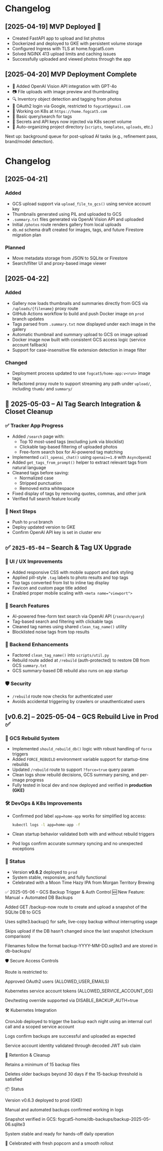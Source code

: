 # Changelog

## [2025-04-19] MVP Deployed 🚀

- Created FastAPI app to upload and list photos
- Dockerized and deployed to GKE with persistent volume storage
- Configured Ingress with TLS at home.fogcat5.com
- Solved NGINX 413 upload limits and caching issues
- Successfully uploaded and viewed photos through the app

## [2025-04-20] MVP Deployment Complete

- 🧠 Added OpenAI Vision API integration with GPT-4o
- 📷 File uploads with image preview and thumbnailing
- 🔍 Inventory object detection and tagging from photos
- 🔐 OAuth2 login via Google, restricted to `fogcat5@gmail.com`
- 🔄 Working on K8s at `https://home.fogcat5.com`
- 🔎 Basic query/search for tags
- 🧼 Secrets and API keys now injected via K8s secret volume
- 📁 Auto-organizing project directory (`scripts`, `templates`, `uploads`, etc.)

Next up: background queue for post-upload AI tasks (e.g., refinement pass, brand/model detection).
# Changelog

## [2025-04-21]
### Added
- GCS upload support via `upload_file_to_gcs()` using service account key
- Thumbnails generated using PIL and uploaded to GCS
- `.summary.txt` files generated via OpenAI Vision API and uploaded
- Initial `/photos` route renders gallery from local uploads
- `db.md` schema draft created for images, tags, and future Firestore migration plan

### Planned
- Move metadata storage from JSON to SQLite or Firestore
- Search/filter UI and proxy-based image viewer


## [2025-04-22]
### Added
- Gallery now loads thumbnails and summaries directly from GCS via `/uploads/{filename}` proxy route
- GitHub Actions workflow to build and push Docker image on `prod` branch updates
- Tags parsed from `.summary.txt` now displayed under each image in the gallery
- Automatic thumbnail and summary upload to GCS on image upload
- Docker image now built with consistent GCS access logic (service account fallback)
- Support for case-insensitive file extension detection in image filter

### Changed
- Deployment process updated to use `fogcat5/home-app:v<run>` image tags
- Refactored proxy route to support streaming any path under `upload/`, including `thumb/` and `summary/`
## 📅 2025-05-03 – AI Tag Search Integration & Closet Cleanup

### ✅ Tracker App Progress

- Added `/search` page with:
  - Top 10 most-used tags (excluding junk via blocklist)
  - Clickable tag-based filtering of uploaded photos
  - Free-form search box for AI-powered tag matching
- Implemented `call_openai_chat()` using `openai>=1.0` with `AsyncOpenAI`
- Added `get_tags_from_prompt()` helper to extract relevant tags from natural language
- Cleaned tags before saving:
  - Normalized case
  - Stripped punctuation
  - Removed extra whitespace
- Fixed display of tags by removing quotes, commas, and other junk
- Verified full search feature locally

### 🔁 Next Steps
- Push to `prod` branch
- Deploy updated version to GKE
- Confirm OpenAI API key is set in cluster env

## ✅ `2025-05-04` – Search & Tag UX Upgrade

### 🎨 UI / UX Improvements
- Added responsive CSS with mobile support and dark styling
- Applied pill-style `.tag` labels to photo results and top tags
- Top tags converted from list to inline tag display
- Favicon and custom page title added
- Enabled proper mobile scaling with `<meta name="viewport">`

### 🔎 Search Features
- AI-powered free-form text search via OpenAI API (`/search/query`)
- Tag-based search and filtering with clickable tags
- Cleaned tag names using shared `clean_tag_name()` utility
- Blocklisted noise tags from top results

### 🧠 Backend Enhancements
- Factored `clean_tag_name()` into `scripts/util.py`
- Rebuild route added at `/rebuild` (auth-protected) to restore DB from GCS `summary.txt`
- GCS summary-based DB rebuild also runs on app startup

### 🛡️ Security
- `/rebuild` route now checks for authenticated user
- Avoids accidental triggering by crawlers or unauthenticated users

## \[v0.6.2] – 2025-05-04 – GCS Rebuild Live in Prod ✅

### 🔁 GCS Rebuild System

* Implemented `should_rebuild_db()` logic with robust handling of `force` triggers
* Added `FORCE_REBUILD` environment variable support for startup-time rebuilds
* Updated `/rebuild` route to support `?force=true` query param
* Clean logs show rebuild decisions, GCS summary parsing, and per-image progress
* Fully tested in local dev and now deployed and verified in **production (GKE)**

### 🛠️ DevOps & K8s Improvements

* Confirmed pod label `app=home-app` works for simplified log access:

  ```bash
  kubectl logs -l app=home-app -f
  ```
* Clean startup behavior validated both with and without rebuild triggers
* Pod logs confirm accurate summary syncing and no unexpected exceptions

### 🍻 Status

* Version **v0.6.2** deployed to `prod`
* System stable, responsive, and fully functional
* Celebrated with a Moon Time Hazy IPA from Morgan Territory Brewing

✅ 2025-05-06 – GCS Backup Trigger & Auth Control
🆕 New Feature: Manual + Automated DB Backups

Added GET /backup-now route to create and upload a snapshot of the SQLite DB to GCS

Uses sqlite3.backup() for safe, live-copy backup without interrupting usage

Skips upload if the DB hasn't changed since the last snapshot (checksum comparison)

Filenames follow the format backup-YYYY-MM-DD.sqlite3 and are stored in db-backups/

🛡️ Secure Access Controls

Route is restricted to:

Approved OAuth2 users (ALLOWED_USER_EMAILS)

Kubernetes service account tokens (ALLOWED_SERVICE_ACCOUNT_IDS)

Dev/testing override supported via DISABLE_BACKUP_AUTH=true

🛠️ Kubernetes Integration

CronJob deployed to trigger the backup each night using an internal curl call and a scoped service account

Logs confirm backups are successful and uploaded as expected

Service account identity validated through decoded JWT sub claim

🧼 Retention & Cleanup

Retains a minimum of 15 backup files

Deletes older backups beyond 30 days if the 15-backup threshold is satisfied

📦 Status

Version v0.6.3 deployed to prod (GKE)

Manual and automated backups confirmed working in logs

Snapshot verified in GCS: fogcat5-home/db-backups/backup-2025-05-06.sqlite3

System stable and ready for hands-off daily operation

🍻 Celebrated with fresh popcorn and a smooth rollout